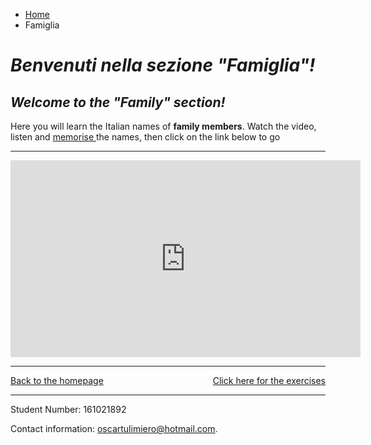 <ul class="breadcrumb">
  <li><a href="index.html">Home</a></li>
  <li>Famiglia</li>
</ul>

<h1><i>Benvenuti nella sezione <strong>"Famiglia"</strong>!</i></h1>

<h2><i>Welcome to the <strong>"Family"</strong> section!</i></h2>
<p>Here you will learn the Italian names of <b>family members</b>.
  Watch the video, listen and <u> memorise </u> the names, then click on the link below to go<p>
<hr>
  
<iframe width="560" height="315" src="https://www.youtube.com/embed/2RlRT-ZBRso?rel=0&amp;showinfo=0" frameborder="0" gesture="media" allow="encrypted-media" allowfullscreen></iframe>
  
  <hr>
<p> 
<a style="float:right;" href="https://oscartuli.github.io/Italiando/FamigliaExer.html">Click here for the exercises</a> 
<a style="float:left;" href="index.html">Back to the homepage</a> 
</p>

<div style="clear:both;"></div>


<hr>


<footer>
  <p>Student Number: 161021892</p>
  <p>Contact information: <a href="mailto:oscartulimiero@hotmail.com">oscartulimiero@hotmail.com</a>.</p>
</footer>

